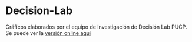 # Decision-Lab
Gráficos elaborados por el equipo de Investigación de Decisión Lab PUCP.
Se puede ver la [versión online aquí](https://jorgehmartinez.github.io/Decision-Lab/INEI-graficos.html)
